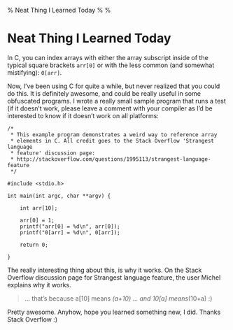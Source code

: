 % Neat Thing I Learned Today
%
%

# Neat Thing I Learned Today

In C, you can index arrays with either the array subscript inside of the typical
square brackets `arr[0]` or with the less common (and somewhat mistifying):
`0[arr]`.

Now, I’ve been using C for quite a while, but never realized that you could do
this. It is definitely awesome, and could be really useful in some obfuscated
programs. I wrote a really small sample program that runs a test (if it doesn’t
work, please leave a comment with your compiler as I’d be interested to know if
it doesn’t work on all platforms:

    /*
     * This example program demonstrates a weird way to reference array
     * elements in C. All credit goes to the Stack Overflow 'Strangest language
     * feature' discussion page:
     * http://stackoverflow.com/questions/1995113/strangest-language-feature
     */

    #include <stdio.h>

    int main(int argc, char **argv) {

        int arr[10];

        arr[0] = 1;
        printf("arr[0] = %d\n", arr[0]);
        printf("0[arr] = %d\n", 0[arr]);

        return 0;

    }

The really interesting thing about this, is why it works. On the Stack Overflow
discussion page for Strangest language feature, the user Michel explains why it
works.

> … that’s because a[10] means *(a+10) … and 10[a] means*(10+a) :)

Pretty awesome. Anyhow, hope you learned something new, I did. Thanks Stack
Overflow :)
